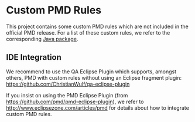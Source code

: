 # Custom PMD Rules
This project contains some custom PMD rules which are not included in the official PMD release.
For a list of these custom rules, we refer to the corresponding [Java package](src/main/java/de/chw).

## IDE Integration
We recommend to use the QA Eclipse Plugin which supports, amongst others, PMD with custom rules without using an Eclipse fragment plugin:
https://github.com/ChristianWulf/qa-eclipse-plugin

If you insist on using the PMD Eclipse Plugin (from https://github.com/pmd/pmd-eclipse-plugin), 
we refer to http://www.eclipsezone.com/articles/pmd for details about how to integrate custom PMD rules.
